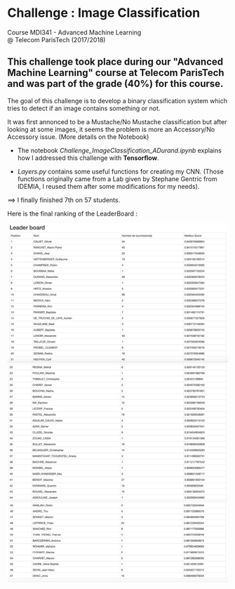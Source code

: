 # Challenge : Image Classification

Course MDI341 - Advanced Machine Learning  
@ Telecom ParisTech (2017/2018)


## This challenge took place during our "Advanced Machine Learning" course at Telecom ParisTech and was part of the grade (40%) for this course.


The goal of this challenge is to develop a binary classification system which tries to detect if an image contains something or not.

It was first annonced to be a Mustache/No Mustache classification but after looking at some images, it seems the problem is more an Accessory/No Accessory issue. (More details on the Notebook)

-  The notebook *Challenge_ImageClassification_ADurand.ipynb* explains how I addressed this challenge with **Tensorflow**.

- *Layers.py* contains some useful functions for creating my CNN. (Those functions originally came from a Lab given by Stephane Gentric from IDEMIA, I reused them after some modifications for my needs).


==> I finally finished 7th on 57 students.

Here is the final ranking of the LeaderBoard :

![Screenshot](LeaderBoard_1on3.png)
![Screenshot](LeaderBoard_2on3.png)
![Screenshot](LeaderBoard_3on3.png)
